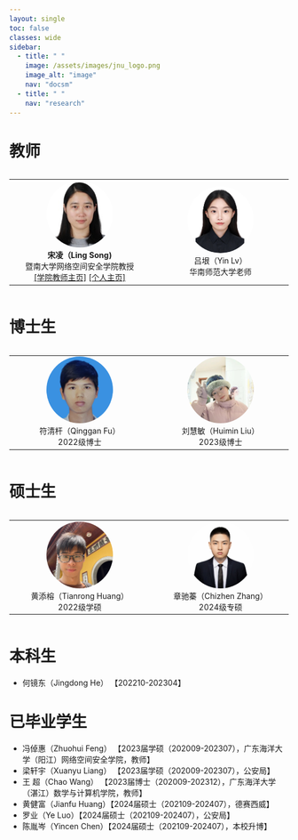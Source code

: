 ```yaml
---
layout: single
toc: false
classes: wide
sidebar:
  - title: " "
    image: /assets/images/jnu_logo.png
    image_alt: "image"
    nav: "docsm"
  - title: " "
    nav: "research"  
---
```


<style type="text/css">
  .member-img-container{
    width: 100%;
    overflow-x: auto; 
    max-width: 1000px; /* 容器最大宽度为100% */
  }
  .member-img-container table{
    width: 1000px; /* 设置容器宽度 */
    table-layout: fixed;
  }
  .member-img-container th{
    text-align: center;
  }
  .member-img-container td{
    text-align: center;
    width: 240px;
  }
  .member-img-container img {
      width: 120px; 
      height: 120px; 
      border-radius: 50%;
      overflow: hidden;
  }

    /* 在较小的屏幕尺寸下调整表格样式 */
  @media screen and (max-width: 1000px) {
    .member-img-container {
      overflow-x: scroll; /* 横向溢出时始终显示滚动条 */
      width: 100%; /* 容器宽度设置为100% */
    }
</style>



<h1>教师</h1>

<div class="member-img-container">
    <table>
        <tr>
            <td>
                <div>
                    <img alt="member" src="/assets/images/members/mem-sl.jpg">
                </div>
                <div>
                    <span><b>宋凌（Ling Song)</b></span><br/>
                    <span>暨南大学网络空间安全学院教授</span><br/>
                      <span><a href="https://cybsec.jnu.edu.cn/2023/1120/c39591a781833/page.htm">[学院教师主页]</a>  <a href="https://sites.google.com/view/ling-song/home">[个人主页]</a></span>
                </div>
            </td>
            <td>
                <div>
                    <img alt="member" src="/assets/images/members/mem-lvy2.jpg">
                </div>
                <div>
                    <span>吕垠（Yin Lv）</span><br/>
                    <span>华南师范大学老师</span>
                </div>
            </td>
        </tr>
    </table>
</div>
                      
<h1>博士生</h1>

<div class="member-img-container">
    <table>
        <tr>
            <td>
                <div>
                    <img alt="member" src="/assets/images/members/mem-fqg.jpg">
                </div>
                <div>
                    <span>符清杆（Qinggan Fu）</span><br/>
                    <span>2022级博士</span>
                </div>
            </td>
            <td>
                <div>
                    <img alt="member" src="/assets/images/members/mem-lhm.jpg">
                </div>
                <div>
                    <span>刘慧敏（Huimin Liu）</span><br/>
                    <span>2023级博士</span>
                </div>
            </td>
            <!-- <td> 
                <div>
                    <img alt="member" src="/assets/images/members/mem-lyy.jpg">
                </div>
                <div>
                    <span>李盈盈（Yingying Li）</span><br/>
                    <span>2023级博士</span>
                </div>
            </td>  -->
          <td>
                <div>
                    <img alt="member" src="/assets/images/members/mem-cyc.jpg">
                </div>
                <div>
                    <span>陈胤岑（Yincen Chen）</span><br/>
                    <span>2024级博士</span>
                </div>
            </td>
      </tr>
    </table>
</div>

<h1>硕士生</h1>

<div class="member-img-container">
    <table>
         <tr>
            <td>
                <div>
                    <img alt="member" src="/assets/images/members/mem-htr.jpg">
                </div>
                <div>
                    <span>黄添榕（Tianrong Huang）</span><br/>
                    <span>2022级学硕</span>
                </div>
            </td>
            <td>
                <div>
                    <img alt="member" src="/assets/images/members/men-zcz.jpg">
                </div>
                <div>
                    <span>章驰蓁（Chizhen Zhang）</span><br/>
                    <span>2024级专硕</span>
                </div>
            </td>
            <td>
                <div>
                    <img alt="member" src="/assets/images/members/men-zzx.jpg">
                </div>
                <div>
                    <span>张中信（Zhongxin Zhang）</span><br/>
                    <span>2024级学硕</span>
                </div>
            </td>
        </tr>
    </table>
</div>
<h1>本科生</h1>

<ul>
    <li>何镜东（Jingdong He）  【202210-202304】</li>
</ul>

<h1>已毕业学生</h1>

<ul>
    <li>冯倬惠（Zhuohui Feng） 【2023届学硕（202009-202307），广东海洋大学（阳江）网络空间安全学院，教师】</li>
    <li>梁轩宇（Xuanyu Liang） 【2023届学硕（202009-202307），公安局】</li>
    <li>王    超（Chao Wang） 【2023届博士（202009-202312），广东海洋大学（湛江）数学与计算机学院，教师】</li>
    <li>黄健富（Jianfu Huang）【2024届硕士（202109-202407），德赛西威】</li>
    <li>罗业（Ye Luo）【2024届硕士（202109-202407），公安局】</li>
    <li>陈胤岑（Yincen Chen）【2024届硕士（202109-202407），本校升博】</li>
</ul>





